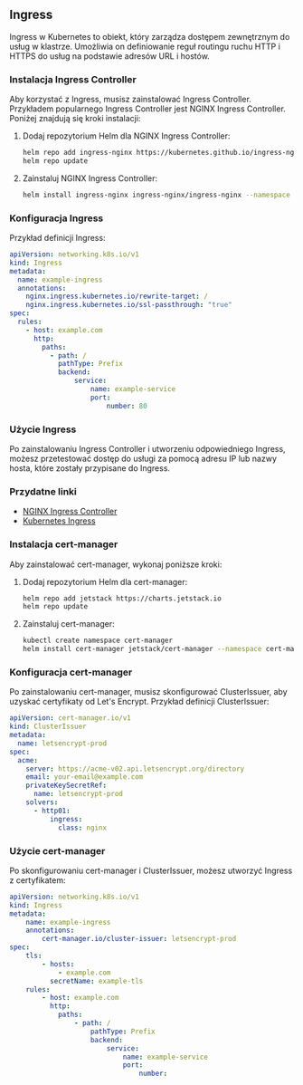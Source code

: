 ## Ingress

Ingress w Kubernetes to obiekt, który zarządza dostępem zewnętrznym do usług w klastrze. Umożliwia on definiowanie reguł routingu ruchu HTTP i HTTPS do usług na podstawie adresów URL i hostów.

### Instalacja Ingress Controller

Aby korzystać z Ingress, musisz zainstalować Ingress Controller. Przykładem popularnego Ingress Controller jest NGINX Ingress Controller. Poniżej znajdują się kroki instalacji:

1. Dodaj repozytorium Helm dla NGINX Ingress Controller:
   ```sh
   helm repo add ingress-nginx https://kubernetes.github.io/ingress-nginx
   helm repo update
   ```

2. Zainstaluj NGINX Ingress Controller:
   ```sh
   helm install ingress-nginx ingress-nginx/ingress-nginx --namespace ingress-nginx --create-namespace
   ```

### Konfiguracja Ingress

Przykład definicji Ingress:

```yaml
apiVersion: networking.k8s.io/v1
kind: Ingress
metadata:
  name: example-ingress
  annotations:
    nginx.ingress.kubernetes.io/rewrite-target: /
    nginx.ingress.kubernetes.io/ssl-passthrough: "true"
spec:
  rules:
    - host: example.com
      http:
        paths:
          - path: /
            pathType: Prefix
            backend:
                service:
                    name: example-service
                    port:
                        number: 80
```

### Użycie Ingress

Po zainstalowaniu Ingress Controller i utworzeniu odpowiedniego Ingress, możesz przetestować dostęp do usługi za pomocą adresu IP lub nazwy hosta, które zostały przypisane do Ingress.

### Przydatne linki

- [NGINX Ingress Controller](https://kubernetes.github.io/ingress-nginx/)
- [Kubernetes Ingress](https://kubernetes.io/docs/concepts/services-networking/ingress/)

### Instalacja cert-manager

Aby zainstalować cert-manager, wykonaj poniższe kroki:

1. Dodaj repozytorium Helm dla cert-manager:
   ```sh
   helm repo add jetstack https://charts.jetstack.io
   helm repo update
   ```

2. Zainstaluj cert-manager:
   ```sh
   kubectl create namespace cert-manager
   helm install cert-manager jetstack/cert-manager --namespace cert-manager --version v1.5.3 --set installCRDs=true
   ```

### Konfiguracja cert-manager

Po zainstalowaniu cert-manager, musisz skonfigurować ClusterIssuer, aby uzyskać certyfikaty od Let's Encrypt. Przykład definicji ClusterIssuer:

```yaml
apiVersion: cert-manager.io/v1
kind: ClusterIssuer
metadata:
  name: letsencrypt-prod
spec:
  acme:
    server: https://acme-v02.api.letsencrypt.org/directory
    email: your-email@example.com
    privateKeySecretRef:
      name: letsencrypt-prod
    solvers:
      - http01:
          ingress:
            class: nginx
```

### Użycie cert-manager

Po skonfigurowaniu cert-manager i ClusterIssuer, możesz utworzyć Ingress z certyfikatem:

```yaml
apiVersion: networking.k8s.io/v1
kind: Ingress
metadata:
    name: example-ingress
    annotations:
        cert-manager.io/cluster-issuer: letsencrypt-prod
spec:
    tls:
        - hosts:
            - example.com
          secretName: example-tls
    rules:
        - host: example.com
          http:
            paths:
                - path: /
                    pathType: Prefix
                    backend:
                        service:
                            name: example-service
                            port:
                                number:
```